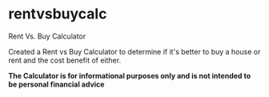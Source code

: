 # rentvsbuycalc
Rent Vs. Buy Calculator 

Created a Rent vs Buy Calculator to determine if it's better to buy a house or rent and the cost benefit of either. 

**The Calculator is for informational purposes only and is not intended to be personal financial advice**
